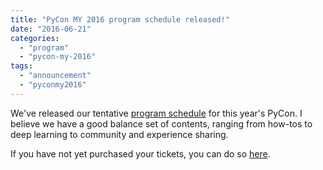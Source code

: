```yaml
---
title: "PyCon MY 2016 program schedule released!"
date: "2016-06-21"
categories: 
  - "program"
  - "pycon-my-2016"
tags: 
  - "announcement"
  - "pyconmy2016"
---
```


We've released our tentative [program schedule](http://pycon.my/schedule/) for this year's PyCon. I believe we have a good balance set of contents, ranging from how-tos to deep learning to community and experience sharing.

If you have not yet purchased your tickets, you can do so [here](http://pyconmy-2016.peatix.com).
